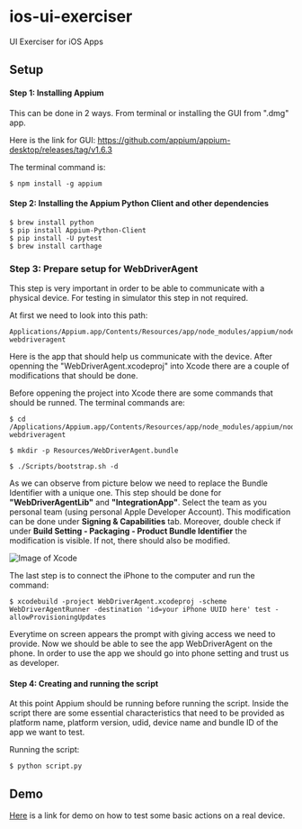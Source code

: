 # ios-ui-exerciser
UI Exerciser for iOS Apps

## Setup

#### Step 1: Installing Appium

This can be done in 2 ways. From terminal or installing the GUI from ".dmg" app.

Here is the link for GUI:
https://github.com/appium/appium-desktop/releases/tag/v1.6.3

The terminal command is:
```
$ npm install -g appium
```

#### Step 2: Installing the Appium Python Client and other dependencies
```
$ brew install python
$ pip install Appium-Python-Client
$ pip install -U pytest
$ brew install carthage
```

### Step 3: Prepare setup for WebDriverAgent

This step is very important in order to be able to communicate with a physical device. For testing in simulator this step in not required.

At first we need to look into this path:
```
Applications/Appium.app/Contents/Resources/app/node_modules/appium/node_modules/appium-webdriveragent 
```

Here is the app that should help us communicate with the device. After openning the "WebDriverAgent.xcodeproj" into Xcode there are a couple of modifications that should be done.

Before oppening the project into Xcode there are some commands that should be runned. The terminal commands are:
```
$ cd /Applications/Appium.app/Contents/Resources/app/node_modules/appium/node_modules/appium-webdriveragent

$ mkdir -p Resources/WebDriverAgent.bundle 

$ ./Scripts/bootstrap.sh -d
```

As we can observe from picture below we need to replace the Bundle Identifier with a unique one. This step should be done for **"WebDriverAgentLib"** and **"IntegrationApp"**. Select the team as you personal team (using personal Apple Developer Account). This modification can be done under **Signing & Capabilities** tab. Moreover, double check if under **Build Setting - Packaging - Product Bundle Identifier** the modification is visible. If not, there should also be modified.

![Image of Xcode](https://github.com/malus-security/ios-ui-exerciser/blob/master/webDriverAgent.png)

The last step is to connect the iPhone to the computer and run the command:
```
$ xcodebuild -project WebDriverAgent.xcodeproj -scheme WebDriverAgentRunner -destination 'id=your iPhone UUID here' test -allowProvisioningUpdates
```

Everytime on screen appears the prompt with giving access we need to provide. Now we should be able to see the app WebDriverAgent on the phone. In order to use the app we should go into phone setting and trust us as developer.

#### Step 4: Creating and running the script

At this point Appium should be running before running the script. Inside the script there are some essential characteristics that need to be provided as platform name, platform version, udid, device name and bundle ID of the app we want to test.

Running the script: 
```
$ python script.py
```


## Demo
[Here](https://drive.google.com/file/d/1dj5aM1v_g4M6NWlz2ZsaQmfoR-7GfgBB/view?usp=sharing) is a link for demo on how to test some basic actions on a real device.
